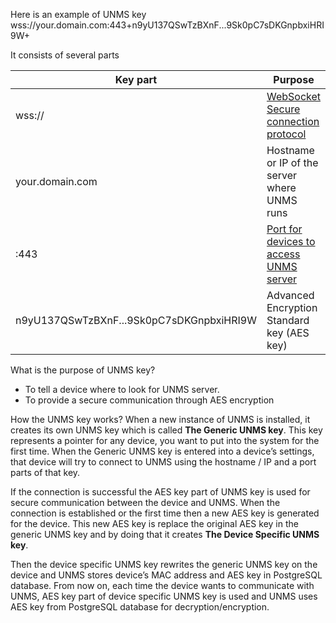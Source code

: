 Here is an example of UNMS key
wss://your.domain.com:443+n9yU137QSwTzBXnF...9Sk0pC7sDKGnpbxiHRI9W+

It consists of several parts

| Key part  | Purpose |
| ------------- | ------------- |
| wss://  | [WebSocket Secure connection protocol](https://en.wikipedia.org/wiki/WebSocket) |
| your.domain.com  | Hostname or IP of the server where UNMS runs  |
| :443 | [Port for devices to access UNMS server](https://github.com/Ubiquiti-App/UNMS/wiki/Installation-&-Update#-changing-the-http-and-https-ports-optional) |
| n9yU137QSwTzBXnF...9Sk0pC7sDKGnpbxiHRI9W | Advanced Encryption Standard key (AES key) |

What is the purpose of UNMS key?
-  To tell a device where to look for UNMS server.
-  To provide a secure communication through AES encryption

How the UNMS key works?
When a new instance of UNMS is installed, it creates its own UNMS key which is called **The Generic UNMS key**. This key represents a pointer for any device, you want to put into the system for the first time. When the Generic UNMS key is entered into a device’s settings, that device will try to connect to UNMS using the hostname / IP and a port parts of that key.

If the connection is successful the AES key part of UNMS key is used for secure communication between the device and UNMS. When the connection is established or the first time then a new AES key is generated for the device. This new AES key is replace the original AES key in the generic UNMS key and by doing that it creates **The Device Specific UNMS key**.

Then the device specific UNMS key rewrites the generic UNMS key on the device and UNMS stores device’s MAC address and AES key in PostgreSQL database. From now on, each time the device wants to communicate with UNMS, AES key part of device specific UNMS key is used and UNMS uses AES key from PostgreSQL database for decryption/encryption. 

